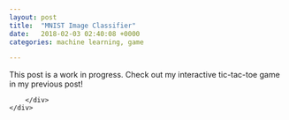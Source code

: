 ```yaml
---
layout: post
title:  "MNIST Image Classifier"
date:   2018-02-03 02:40:08 +0000
categories: machine learning, game

---
```


This post is a work in progress. Check out my interactive tic-tac-toe game in my previous post!
<html>
  <div class = 'post2'>
        <div class = 'board'>
            <div class='cell' data-indx = "0" ></div>
            <div class='cell' data-indx = "1" ></div>
            <div class='cell' data-indx = "2" ></div>
            <div class='cell' data-indx = "3" ></div>
            <div class='cell' data-indx = "4" ></div>
            <div class='cell' data-indx = "5" ></div>
            <div class='cell' data-indx = "6" ></div>
            <div class='cell' data-indx = "7" ></div>
            <div class='cell' data-indx = "8" ></div>
            <div class='cell' data-indx = "9" ></div>
            <div class='cell' data-indx = "10" ></div>
            <div class='cell' data-indx = "11" ></div>
            <div class='cell' data-indx = "12" ></div>
            <div class='cell' data-indx = "13" ></div>
            <div class='cell' data-indx = "14" ></div>
            <div class='cell' data-indx = "15" ></div>
            <div class='cell' data-indx = "16" ></div>
            <div class='cell' data-indx = "17" ></div>
            <div class='cell' data-indx = "18" ></div>
            <div class='cell' data-indx = "19" ></div>
            <div class='cell' data-indx = "20" ></div>
            <div class='cell' data-indx = "21" ></div>
            <div class='cell' data-indx = "22" ></div>
            <div class='cell' data-indx = "23" ></div>
            <div class='cell' data-indx = "24" ></div>
            <div class='cell' data-indx = "25" ></div>
            <div class='cell' data-indx = "26" ></div>
            <div class='cell' data-indx = "27" ></div>
            <div class='cell' data-indx = "28" ></div>
            <div class='cell' data-indx = "29" ></div>
            <div class='cell' data-indx = "30" ></div>
            <div class='cell' data-indx = "31" ></div>
            <div class='cell' data-indx = "32" ></div>
            <div class='cell' data-indx = "33" ></div>
            <div class='cell' data-indx = "34" ></div>
            <div class='cell' data-indx = "35" ></div>
            <div class='cell' data-indx = "36" ></div>
            <div class='cell' data-indx = "37" ></div>
            <div class='cell' data-indx = "38" ></div>
            <div class='cell' data-indx = "39" ></div>
            <div class='cell' data-indx = "40" ></div>
            <div class='cell' data-indx = "41" ></div>
            <div class='cell' data-indx = "42" ></div>
            <div class='cell' data-indx = "43" ></div>
            <div class='cell' data-indx = "44" ></div>
            <div class='cell' data-indx = "45" ></div>
            <div class='cell' data-indx = "46" ></div>
            <div class='cell' data-indx = "47" ></div>
            <div class='cell' data-indx = "48" ></div>
            <div class='cell' data-indx = "49" ></div>
            <div class='cell' data-indx = "50" ></div>
            <div class='cell' data-indx = "51" ></div>
            <div class='cell' data-indx = "52" ></div>
            <div class='cell' data-indx = "53" ></div>
            <div class='cell' data-indx = "54" ></div>
            <div class='cell' data-indx = "55" ></div>
            <div class='cell' data-indx = "56" ></div>
            <div class='cell' data-indx = "57" ></div>
            <div class='cell' data-indx = "58" ></div>
            <div class='cell' data-indx = "59" ></div>
            <div class='cell' data-indx = "60" ></div>
            <div class='cell' data-indx = "61" ></div>
            <div class='cell' data-indx = "62" ></div>
            <div class='cell' data-indx = "63" ></div>
            <div class='cell' data-indx = "64" ></div>
            <div class='cell' data-indx = "65" ></div>
            <div class='cell' data-indx = "66" ></div>
            <div class='cell' data-indx = "67" ></div>
            <div class='cell' data-indx = "68" ></div>
            <div class='cell' data-indx = "69" ></div>
            <div class='cell' data-indx = "70" ></div>
            <div class='cell' data-indx = "71" ></div>
            <div class='cell' data-indx = "72" ></div>
            <div class='cell' data-indx = "73" ></div>
            <div class='cell' data-indx = "74" ></div>
            <div class='cell' data-indx = "75" ></div>
            <div class='cell' data-indx = "76" ></div>
            <div class='cell' data-indx = "77" ></div>
            <div class='cell' data-indx = "78" ></div>
            <div class='cell' data-indx = "79" ></div>
            <div class='cell' data-indx = "80" ></div>
            <div class='cell' data-indx = "81" ></div>
            <div class='cell' data-indx = "82" ></div>
            <div class='cell' data-indx = "83" ></div>
            <div class='cell' data-indx = "84" ></div>
            <div class='cell' data-indx = "85" ></div>
            <div class='cell' data-indx = "86" ></div>
            <div class='cell' data-indx = "87" ></div>
            <div class='cell' data-indx = "88" ></div>
            <div class='cell' data-indx = "89" ></div>
            <div class='cell' data-indx = "90" ></div>
            <div class='cell' data-indx = "91" ></div>
            <div class='cell' data-indx = "92" ></div>
            <div class='cell' data-indx = "93" ></div>
            <div class='cell' data-indx = "94" ></div>
            <div class='cell' data-indx = "95" ></div>
            <div class='cell' data-indx = "96" ></div>
            <div class='cell' data-indx = "97" ></div>
            <div class='cell' data-indx = "98" ></div>
            <div class='cell' data-indx = "99" ></div>
            <div class='cell' data-indx = "100" ></div>
            <div class='cell' data-indx = "102" ></div>
            <div class='cell' data-indx = "103" ></div>
            <div class='cell' data-indx = "104" ></div>
            <div class='cell' data-indx = "105" ></div>
            <div class='cell' data-indx = "106" ></div>
            <div class='cell' data-indx = "107" ></div>
            <div class='cell' data-indx = "108" ></div>
            <div class='cell' data-indx = "109" ></div>
            <div class='cell' data-indx = "110" ></div>
            <div class='cell' data-indx = "111" ></div>
            <div class='cell' data-indx = "112" ></div>
            <div class='cell' data-indx = "113" ></div>
            <div class='cell' data-indx = "114" ></div>
            <div class='cell' data-indx = "115" ></div>
            <div class='cell' data-indx = "116" ></div>
            <div class='cell' data-indx = "117" ></div>
            <div class='cell' data-indx = "118" ></div>
            <div class='cell' data-indx = "119" ></div>
            <div class='cell' data-indx = "120" ></div>
            <div class='cell' data-indx = "121" ></div>
            <div class='cell' data-indx = "122" ></div>
            <div class='cell' data-indx = "123" ></div>
            <div class='cell' data-indx = "124" ></div>
            <div class='cell' data-indx = "125" ></div>
            <div class='cell' data-indx = "126" ></div>
            <div class='cell' data-indx = "127" ></div>
            <div class='cell' data-indx = "128" ></div>
            <div class='cell' data-indx = "129" ></div>
            <div class='cell' data-indx = "130" ></div>
            <div class='cell' data-indx = "131" ></div>
            <div class='cell' data-indx = "132" ></div>
            <div class='cell' data-indx = "133" ></div>
            <div class='cell' data-indx = "134" ></div>
            <div class='cell' data-indx = "135" ></div>
            <div class='cell' data-indx = "136" ></div>
            <div class='cell' data-indx = "137" ></div>
            <div class='cell' data-indx = "138" ></div>
            <div class='cell' data-indx = "139" ></div>
            <div class='cell' data-indx = "140" ></div>
            <div class='cell' data-indx = "141" ></div>
            <div class='cell' data-indx = "142" ></div>
            <div class='cell' data-indx = "143" ></div>
            <div class='cell' data-indx = "144" ></div>
            <div class='cell' data-indx = "145" ></div>
            <div class='cell' data-indx = "146" ></div>
            <div class='cell' data-indx = "147" ></div>
            <div class='cell' data-indx = "148" ></div>
            <div class='cell' data-indx = "149" ></div>
            <div class='cell' data-indx = "150" ></div>
            <div class='cell' data-indx = "151" ></div>
            <div class='cell' data-indx = "152" ></div>
            <div class='cell' data-indx = "153" ></div>
            <div class='cell' data-indx = "154" ></div>
            <div class='cell' data-indx = "155" ></div>
            <div class='cell' data-indx = "156" ></div>
            <div class='cell' data-indx = "157" ></div>
            <div class='cell' data-indx = "158" ></div>
            <div class='cell' data-indx = "159" ></div>
            <div class='cell' data-indx = "160" ></div>
            <div class='cell' data-indx = "161" ></div>
            <div class='cell' data-indx = "162" ></div>
            <div class='cell' data-indx = "163" ></div>
            <div class='cell' data-indx = "164" ></div>
            <div class='cell' data-indx = "165" ></div>
            <div class='cell' data-indx = "166" ></div>
            <div class='cell' data-indx = "167" ></div>
            <div class='cell' data-indx = "168" ></div>
            <div class='cell' data-indx = "169" ></div>
            <div class='cell' data-indx = "170" ></div>
            <div class='cell' data-indx = "171" ></div>
            <div class='cell' data-indx = "172" ></div>
            <div class='cell' data-indx = "173" ></div>
            <div class='cell' data-indx = "174" ></div>
            <div class='cell' data-indx = "175" ></div>
            <div class='cell' data-indx = "176" ></div>
            <div class='cell' data-indx = "177" ></div>
            <div class='cell' data-indx = "178" ></div>
            <div class='cell' data-indx = "179" ></div>
            <div class='cell' data-indx = "180" ></div>
            <div class='cell' data-indx = "181" ></div>
            <div class='cell' data-indx = "182" ></div>
            <div class='cell' data-indx = "183" ></div>
            <div class='cell' data-indx = "184" ></div>
            <div class='cell' data-indx = "185" ></div>
            <div class='cell' data-indx = "186" ></div>
            <div class='cell' data-indx = "187" ></div>
            <div class='cell' data-indx = "188" ></div>
            <div class='cell' data-indx = "189" ></div>
            <div class='cell' data-indx = "190" ></div>
            <div class='cell' data-indx = "191" ></div>
            <div class='cell' data-indx = "192" ></div>
            <div class='cell' data-indx = "193" ></div>
            <div class='cell' data-indx = "194" ></div>
            <div class='cell' data-indx = "195" ></div>
            <div class='cell' data-indx = "196" ></div>
            <div class='cell' data-indx = "197" ></div>
            <div class='cell' data-indx = "198" ></div>
            <div class='cell' data-indx = "199" ></div>
            <div class='cell' data-indx = "200" ></div>
            <div class='cell' data-indx = "201" ></div>
            <div class='cell' data-indx = "202" ></div>
            <div class='cell' data-indx = "203" ></div>
            <div class='cell' data-indx = "204" ></div>
            <div class='cell' data-indx = "205" ></div>
            <div class='cell' data-indx = "206" ></div>
            <div class='cell' data-indx = "207" ></div>
            <div class='cell' data-indx = "208" ></div>
            <div class='cell' data-indx = "209" ></div>
            <div class='cell' data-indx = "210" ></div>
            <div class='cell' data-indx = "211" ></div>
            <div class='cell' data-indx = "212" ></div>
            <div class='cell' data-indx = "213" ></div>
            <div class='cell' data-indx = "214" ></div>
            <div class='cell' data-indx = "215" ></div>
            <div class='cell' data-indx = "216" ></div>
            <div class='cell' data-indx = "217" ></div>
            <div class='cell' data-indx = "218" ></div>
            <div class='cell' data-indx = "219" ></div>
            <div class='cell' data-indx = "220" ></div>
            <div class='cell' data-indx = "221" ></div>
            <div class='cell' data-indx = "222" ></div>
            <div class='cell' data-indx = "223" ></div>
            <div class='cell' data-indx = "224" ></div>
            <div class='cell' data-indx = "225" ></div>
            <div class='cell' data-indx = "226" ></div>
            <div class='cell' data-indx = "227" ></div>
            <div class='cell' data-indx = "228" ></div>
            <div class='cell' data-indx = "229" ></div>
            <div class='cell' data-indx = "230" ></div>
            <div class='cell' data-indx = "231" ></div>
            <div class='cell' data-indx = "232" ></div>
            <div class='cell' data-indx = "233" ></div>
            <div class='cell' data-indx = "234" ></div>
            <div class='cell' data-indx = "235" ></div>
            <div class='cell' data-indx = "236" ></div>
            <div class='cell' data-indx = "237" ></div>
            <div class='cell' data-indx = "238" ></div>
            <div class='cell' data-indx = "239" ></div>
            <div class='cell' data-indx = "240" ></div>
            <div class='cell' data-indx = "241" ></div>
            <div class='cell' data-indx = "242" ></div>
            <div class='cell' data-indx = "243" ></div>
            <div class='cell' data-indx = "244" ></div>
            <div class='cell' data-indx = "245" ></div>
            <div class='cell' data-indx = "246" ></div>
            <div class='cell' data-indx = "247" ></div>
            <div class='cell' data-indx = "248" ></div>
            <div class='cell' data-indx = "249" ></div>
            <div class='cell' data-indx = "250" ></div>
            <div class='cell' data-indx = "251" ></div>
            <div class='cell' data-indx = "252" ></div>
            <div class='cell' data-indx = "253" ></div>
            <div class='cell' data-indx = "254" ></div>
            <div class='cell' data-indx = "255" ></div>
            <div class='cell' data-indx = "256" ></div>
            <div class='cell' data-indx = "257" ></div>
            <div class='cell' data-indx = "258" ></div>
            <div class='cell' data-indx = "259" ></div>
            <div class='cell' data-indx = "260" ></div>
            <div class='cell' data-indx = "261" ></div>
            <div class='cell' data-indx = "262" ></div>
            <div class='cell' data-indx = "263" ></div>
            <div class='cell' data-indx = "264" ></div>
            <div class='cell' data-indx = "265" ></div>
            <div class='cell' data-indx = "266" ></div>
            <div class='cell' data-indx = "267" ></div>
            <div class='cell' data-indx = "268" ></div>
            <div class='cell' data-indx = "269" ></div>
            <div class='cell' data-indx = "270" ></div>
            <div class='cell' data-indx = "271" ></div>
            <div class='cell' data-indx = "272" ></div>
            <div class='cell' data-indx = "273" ></div>
            <div class='cell' data-indx = "274" ></div>
            <div class='cell' data-indx = "275" ></div>
            <div class='cell' data-indx = "276" ></div>
            <div class='cell' data-indx = "277" ></div>
            <div class='cell' data-indx = "278" ></div>
            <div class='cell' data-indx = "279" ></div>
            <div class='cell' data-indx = "280" ></div>
            <div class='cell' data-indx = "281" ></div>
            <div class='cell' data-indx = "282" ></div>
            <div class='cell' data-indx = "283" ></div>
            <div class='cell' data-indx = "284" ></div>
            <div class='cell' data-indx = "285" ></div>
            <div class='cell' data-indx = "286" ></div>
            <div class='cell' data-indx = "287" ></div>
            <div class='cell' data-indx = "288" ></div>
            <div class='cell' data-indx = "289" ></div>
            <div class='cell' data-indx = "290" ></div>
            <div class='cell' data-indx = "291" ></div>
            <div class='cell' data-indx = "292" ></div>
            <div class='cell' data-indx = "293" ></div>
            <div class='cell' data-indx = "294" ></div>
            <div class='cell' data-indx = "295" ></div>
            <div class='cell' data-indx = "296" ></div>
            <div class='cell' data-indx = "297" ></div>
            <div class='cell' data-indx = "298" ></div>
            <div class='cell' data-indx = "299" ></div>
            <div class='cell' data-indx = "300" ></div>
            <div class='cell' data-indx = "301" ></div>
            <div class='cell' data-indx = "302" ></div>
            <div class='cell' data-indx = "303" ></div>
            <div class='cell' data-indx = "304" ></div>
            <div class='cell' data-indx = "305" ></div>
            <div class='cell' data-indx = "306" ></div>
            <div class='cell' data-indx = "307" ></div>
            <div class='cell' data-indx = "308" ></div>
            <div class='cell' data-indx = "309" ></div>
            <div class='cell' data-indx = "310" ></div>
            <div class='cell' data-indx = "311" ></div>
            <div class='cell' data-indx = "312" ></div>
            <div class='cell' data-indx = "313" ></div>
            <div class='cell' data-indx = "314" ></div>
            <div class='cell' data-indx = "315" ></div>
            <div class='cell' data-indx = "316" ></div>
            <div class='cell' data-indx = "317" ></div>
            <div class='cell' data-indx = "318" ></div>
            <div class='cell' data-indx = "319" ></div>
            <div class='cell' data-indx = "320" ></div>
            <div class='cell' data-indx = "321" ></div>
            <div class='cell' data-indx = "322" ></div>
            <div class='cell' data-indx = "323" ></div>
            <div class='cell' data-indx = "324" ></div>
            <div class='cell' data-indx = "325" ></div>
            <div class='cell' data-indx = "326" ></div>
            <div class='cell' data-indx = "327" ></div>
            <div class='cell' data-indx = "328" ></div>
            <div class='cell' data-indx = "329" ></div>
            <div class='cell' data-indx = "330" ></div>
            <div class='cell' data-indx = "331" ></div>
            <div class='cell' data-indx = "332" ></div>
            <div class='cell' data-indx = "333" ></div>
            <div class='cell' data-indx = "334" ></div>
            <div class='cell' data-indx = "335" ></div>
            <div class='cell' data-indx = "336" ></div>
            <div class='cell' data-indx = "337" ></div>
            <div class='cell' data-indx = "338" ></div>
            <div class='cell' data-indx = "339" ></div>
            <div class='cell' data-indx = "340" ></div>
            <div class='cell' data-indx = "341" ></div>
            <div class='cell' data-indx = "342" ></div>
            <div class='cell' data-indx = "343" ></div>
            <div class='cell' data-indx = "344" ></div>
            <div class='cell' data-indx = "345" ></div>
            <div class='cell' data-indx = "346" ></div>
            <div class='cell' data-indx = "347" ></div>
            <div class='cell' data-indx = "348" ></div>
            <div class='cell' data-indx = "349" ></div>
            <div class='cell' data-indx = "350" ></div>
            <div class='cell' data-indx = "351" ></div>
            <div class='cell' data-indx = "352" ></div>
            <div class='cell' data-indx = "353" ></div>
            <div class='cell' data-indx = "354" ></div>
            <div class='cell' data-indx = "355" ></div>
            <div class='cell' data-indx = "356" ></div>
            <div class='cell' data-indx = "357" ></div>
            <div class='cell' data-indx = "358" ></div>
            <div class='cell' data-indx = "359" ></div>
            <div class='cell' data-indx = "360" ></div>
            <div class='cell' data-indx = "361" ></div>
            <div class='cell' data-indx = "362" ></div>
            <div class='cell' data-indx = "363" ></div>
            <div class='cell' data-indx = "364" ></div>
            <div class='cell' data-indx = "365" ></div>
            <div class='cell' data-indx = "366" ></div>
            <div class='cell' data-indx = "367" ></div>
            <div class='cell' data-indx = "368" ></div>
            <div class='cell' data-indx = "369" ></div>
            <div class='cell' data-indx = "370" ></div>
            <div class='cell' data-indx = "371" ></div>
            <div class='cell' data-indx = "372" ></div>
            <div class='cell' data-indx = "373" ></div>
            <div class='cell' data-indx = "374" ></div>
            <div class='cell' data-indx = "375" ></div>
            <div class='cell' data-indx = "376" ></div>
            <div class='cell' data-indx = "377" ></div>
            <div class='cell' data-indx = "378" ></div>
            <div class='cell' data-indx = "379" ></div>
            <div class='cell' data-indx = "380" ></div>
            <div class='cell' data-indx = "381" ></div>
            <div class='cell' data-indx = "382" ></div>
            <div class='cell' data-indx = "383" ></div>
            <div class='cell' data-indx = "384" ></div>
            <div class='cell' data-indx = "385" ></div>
            <div class='cell' data-indx = "386" ></div>
            <div class='cell' data-indx = "387" ></div>
            <div class='cell' data-indx = "388" ></div>
            <div class='cell' data-indx = "389" ></div>
            <div class='cell' data-indx = "390" ></div>
            <div class='cell' data-indx = "391" ></div>
            <div class='cell' data-indx = "392" ></div>
            <div class='cell' data-indx = "393" ></div>
            <div class='cell' data-indx = "394" ></div>
            <div class='cell' data-indx = "395" ></div>
            <div class='cell' data-indx = "396" ></div>
            <div class='cell' data-indx = "397" ></div>
            <div class='cell' data-indx = "398" ></div>
            <div class='cell' data-indx = "399" ></div>
            <div class='cell' data-indx = "400" ></div>
            <div class='cell' data-indx = "401" ></div>
            <div class='cell' data-indx = "402" ></div>
            <div class='cell' data-indx = "403" ></div>
            <div class='cell' data-indx = "404" ></div>
            <div class='cell' data-indx = "405" ></div>
            <div class='cell' data-indx = "406" ></div>
            <div class='cell' data-indx = "407" ></div>
            <div class='cell' data-indx = "408" ></div>
            <div class='cell' data-indx = "409" ></div>
            <div class='cell' data-indx = "410" ></div>
            <div class='cell' data-indx = "411" ></div>
            <div class='cell' data-indx = "412" ></div>
            <div class='cell' data-indx = "413" ></div>
            <div class='cell' data-indx = "414" ></div>
            <div class='cell' data-indx = "415" ></div>
            <div class='cell' data-indx = "416" ></div>
            <div class='cell' data-indx = "417" ></div>
            <div class='cell' data-indx = "418" ></div>
            <div class='cell' data-indx = "419" ></div>
            <div class='cell' data-indx = "420" ></div>
            <div class='cell' data-indx = "421" ></div>
            <div class='cell' data-indx = "422" ></div>
            <div class='cell' data-indx = "423" ></div>
            <div class='cell' data-indx = "424" ></div>
            <div class='cell' data-indx = "425" ></div>
            <div class='cell' data-indx = "426" ></div>
            <div class='cell' data-indx = "427" ></div>
            <div class='cell' data-indx = "428" ></div>
            <div class='cell' data-indx = "429" ></div>
            <div class='cell' data-indx = "430" ></div>
            <div class='cell' data-indx = "431" ></div>
            <div class='cell' data-indx = "432" ></div>
            <div class='cell' data-indx = "433" ></div>
            <div class='cell' data-indx = "434" ></div>
            <div class='cell' data-indx = "435" ></div>
            <div class='cell' data-indx = "436" ></div>
            <div class='cell' data-indx = "437" ></div>
            <div class='cell' data-indx = "438" ></div>
            <div class='cell' data-indx = "439" ></div>
            <div class='cell' data-indx = "440" ></div>
            <div class='cell' data-indx = "441" ></div>
            <div class='cell' data-indx = "442" ></div>
            <div class='cell' data-indx = "443" ></div>
            <div class='cell' data-indx = "444" ></div>
            <div class='cell' data-indx = "445" ></div>
            <div class='cell' data-indx = "446" ></div>
            <div class='cell' data-indx = "447" ></div>
            <div class='cell' data-indx = "448" ></div>
            <div class='cell' data-indx = "449" ></div>
            <div class='cell' data-indx = "450" ></div>
            <div class='cell' data-indx = "451" ></div>
            <div class='cell' data-indx = "452" ></div>
            <div class='cell' data-indx = "453" ></div>
            <div class='cell' data-indx = "454" ></div>
            <div class='cell' data-indx = "455" ></div>
            <div class='cell' data-indx = "456" ></div>
            <div class='cell' data-indx = "457" ></div>
            <div class='cell' data-indx = "458" ></div>
            <div class='cell' data-indx = "459" ></div>
            <div class='cell' data-indx = "460" ></div>
            <div class='cell' data-indx = "461" ></div>
            <div class='cell' data-indx = "462" ></div>
            <div class='cell' data-indx = "463" ></div>
            <div class='cell' data-indx = "464" ></div>
            <div class='cell' data-indx = "465" ></div>
            <div class='cell' data-indx = "466" ></div>
            <div class='cell' data-indx = "467" ></div>
            <div class='cell' data-indx = "468" ></div>
            <div class='cell' data-indx = "469" ></div>
            <div class='cell' data-indx = "470" ></div>
            <div class='cell' data-indx = "471" ></div>
            <div class='cell' data-indx = "472" ></div>
            <div class='cell' data-indx = "473" ></div>
            <div class='cell' data-indx = "474" ></div>
            <div class='cell' data-indx = "475" ></div>
            <div class='cell' data-indx = "476" ></div>
            <div class='cell' data-indx = "477" ></div>
            <div class='cell' data-indx = "478" ></div>
            <div class='cell' data-indx = "479" ></div>
            <div class='cell' data-indx = "480" ></div>
            <div class='cell' data-indx = "481" ></div>
            <div class='cell' data-indx = "482" ></div>
            <div class='cell' data-indx = "483" ></div>
            <div class='cell' data-indx = "484" ></div>
            <div class='cell' data-indx = "485" ></div>
            <div class='cell' data-indx = "486" ></div>
            <div class='cell' data-indx = "487" ></div>
            <div class='cell' data-indx = "488" ></div>
            <div class='cell' data-indx = "489" ></div>
            <div class='cell' data-indx = "490" ></div>
            <div class='cell' data-indx = "491" ></div>
            <div class='cell' data-indx = "492" ></div>
            <div class='cell' data-indx = "493" ></div>
            <div class='cell' data-indx = "494" ></div>
            <div class='cell' data-indx = "495" ></div>
            <div class='cell' data-indx = "496" ></div>
            <div class='cell' data-indx = "497" ></div>
            <div class='cell' data-indx = "498" ></div>
            <div class='cell' data-indx = "499" ></div>
            <div class='cell' data-indx = "500" ></div>
            <div class='cell' data-indx = "501" ></div>
            <div class='cell' data-indx = "502" ></div>
            <div class='cell' data-indx = "503" ></div>
            <div class='cell' data-indx = "504" ></div>
            <div class='cell' data-indx = "505" ></div>
            <div class='cell' data-indx = "506" ></div>
            <div class='cell' data-indx = "507" ></div>
            <div class='cell' data-indx = "508" ></div>
            <div class='cell' data-indx = "509" ></div>
            <div class='cell' data-indx = "510" ></div>
            <div class='cell' data-indx = "511" ></div>
            <div class='cell' data-indx = "512" ></div>
            <div class='cell' data-indx = "513" ></div>
            <div class='cell' data-indx = "514" ></div>
            <div class='cell' data-indx = "515" ></div>
            <div class='cell' data-indx = "516" ></div>
            <div class='cell' data-indx = "517" ></div>
            <div class='cell' data-indx = "518" ></div>
            <div class='cell' data-indx = "519" ></div>
            <div class='cell' data-indx = "520" ></div>
            <div class='cell' data-indx = "521" ></div>
            <div class='cell' data-indx = "522" ></div>
            <div class='cell' data-indx = "523" ></div>
            <div class='cell' data-indx = "524" ></div>
            <div class='cell' data-indx = "525" ></div>
            <div class='cell' data-indx = "526" ></div>
            <div class='cell' data-indx = "527" ></div>
            <div class='cell' data-indx = "528" ></div>
            <div class='cell' data-indx = "529" ></div>
            <div class='cell' data-indx = "530" ></div>
            <div class='cell' data-indx = "531" ></div>
            <div class='cell' data-indx = "532" ></div>
            <div class='cell' data-indx = "533" ></div>
            <div class='cell' data-indx = "534" ></div>
            <div class='cell' data-indx = "535" ></div>
            <div class='cell' data-indx = "536" ></div>
            <div class='cell' data-indx = "537" ></div>
            <div class='cell' data-indx = "538" ></div>
            <div class='cell' data-indx = "539" ></div>
            <div class='cell' data-indx = "540" ></div>
            <div class='cell' data-indx = "541" ></div>
            <div class='cell' data-indx = "542" ></div>
            <div class='cell' data-indx = "543" ></div>
            <div class='cell' data-indx = "544" ></div>
            <div class='cell' data-indx = "545" ></div>
            <div class='cell' data-indx = "546" ></div>
            <div class='cell' data-indx = "547" ></div>
            <div class='cell' data-indx = "548" ></div>
            <div class='cell' data-indx = "549" ></div>
            <div class='cell' data-indx = "550" ></div>
            <div class='cell' data-indx = "551" ></div>
            <div class='cell' data-indx = "552" ></div>
            <div class='cell' data-indx = "553" ></div>
            <div class='cell' data-indx = "554" ></div>
            <div class='cell' data-indx = "555" ></div>
            <div class='cell' data-indx = "556" ></div>
            <div class='cell' data-indx = "557" ></div>
            <div class='cell' data-indx = "558" ></div>
            <div class='cell' data-indx = "559" ></div>
            <div class='cell' data-indx = "560" ></div>
            <div class='cell' data-indx = "561" ></div>
            <div class='cell' data-indx = "562" ></div>
            <div class='cell' data-indx = "563" ></div>
            <div class='cell' data-indx = "564" ></div>
            <div class='cell' data-indx = "565" ></div>
            <div class='cell' data-indx = "566" ></div>
            <div class='cell' data-indx = "567" ></div>
            <div class='cell' data-indx = "568" ></div>
            <div class='cell' data-indx = "569" ></div>
            <div class='cell' data-indx = "570" ></div>
            <div class='cell' data-indx = "571" ></div>
            <div class='cell' data-indx = "572" ></div>
            <div class='cell' data-indx = "573" ></div>
            <div class='cell' data-indx = "574" ></div>
            <div class='cell' data-indx = "575" ></div>
            <div class='cell' data-indx = "576" ></div>
            <div class='cell' data-indx = "577" ></div>
            <div class='cell' data-indx = "578" ></div>
            <div class='cell' data-indx = "579" ></div>
            <div class='cell' data-indx = "580" ></div>
            <div class='cell' data-indx = "581" ></div>
            <div class='cell' data-indx = "582" ></div>
            <div class='cell' data-indx = "583" ></div>
            <div class='cell' data-indx = "584" ></div>
            <div class='cell' data-indx = "585" ></div>
            <div class='cell' data-indx = "586" ></div>
            <div class='cell' data-indx = "587" ></div>
            <div class='cell' data-indx = "588" ></div>
            <div class='cell' data-indx = "589" ></div>
            <div class='cell' data-indx = "590" ></div>
            <div class='cell' data-indx = "591" ></div>
            <div class='cell' data-indx = "592" ></div>
            <div class='cell' data-indx = "593" ></div>
            <div class='cell' data-indx = "594" ></div>
            <div class='cell' data-indx = "595" ></div>
            <div class='cell' data-indx = "596" ></div>
            <div class='cell' data-indx = "597" ></div>
            <div class='cell' data-indx = "598" ></div>
            <div class='cell' data-indx = "599" ></div>
            <div class='cell' data-indx = "600" ></div>
            <div class='cell' data-indx = "601" ></div>
            <div class='cell' data-indx = "602" ></div>
            <div class='cell' data-indx = "603" ></div>
            <div class='cell' data-indx = "604" ></div>
            <div class='cell' data-indx = "605" ></div>
            <div class='cell' data-indx = "606" ></div>
            <div class='cell' data-indx = "607" ></div>
            <div class='cell' data-indx = "608" ></div>
            <div class='cell' data-indx = "609" ></div>
            <div class='cell' data-indx = "610" ></div>
            <div class='cell' data-indx = "611" ></div>
            <div class='cell' data-indx = "612" ></div>
            <div class='cell' data-indx = "613" ></div>
            <div class='cell' data-indx = "614" ></div>
            <div class='cell' data-indx = "615" ></div>
            <div class='cell' data-indx = "616" ></div>
            <div class='cell' data-indx = "617" ></div>
            <div class='cell' data-indx = "618" ></div>
            <div class='cell' data-indx = "619" ></div>
            <div class='cell' data-indx = "620" ></div>
            <div class='cell' data-indx = "621" ></div>
            <div class='cell' data-indx = "622" ></div>
            <div class='cell' data-indx = "623" ></div>
            <div class='cell' data-indx = "624" ></div>
            <div class='cell' data-indx = "625" ></div>
            <div class='cell' data-indx = "626" ></div>
            <div class='cell' data-indx = "627" ></div>
            <div class='cell' data-indx = "628" ></div>
            <div class='cell' data-indx = "629" ></div>
            <div class='cell' data-indx = "630" ></div>
            <div class='cell' data-indx = "631" ></div>
            <div class='cell' data-indx = "632" ></div>
            <div class='cell' data-indx = "633" ></div>
            <div class='cell' data-indx = "634" ></div>
            <div class='cell' data-indx = "635" ></div>
            <div class='cell' data-indx = "636" ></div>
            <div class='cell' data-indx = "637" ></div>
            <div class='cell' data-indx = "638" ></div>
            <div class='cell' data-indx = "639" ></div>
            <div class='cell' data-indx = "640" ></div>
            <div class='cell' data-indx = "641" ></div>
            <div class='cell' data-indx = "642" ></div>
            <div class='cell' data-indx = "643" ></div>
            <div class='cell' data-indx = "644" ></div>
            <div class='cell' data-indx = "645" ></div>
            <div class='cell' data-indx = "646" ></div>
            <div class='cell' data-indx = "647" ></div>
            <div class='cell' data-indx = "648" ></div>
            <div class='cell' data-indx = "649" ></div>
            <div class='cell' data-indx = "650" ></div>
            <div class='cell' data-indx = "651" ></div>
            <div class='cell' data-indx = "652" ></div>
            <div class='cell' data-indx = "653" ></div>
            <div class='cell' data-indx = "654" ></div>
            <div class='cell' data-indx = "655" ></div>
            <div class='cell' data-indx = "656" ></div>
            <div class='cell' data-indx = "657" ></div>
            <div class='cell' data-indx = "658" ></div>
            <div class='cell' data-indx = "659" ></div>
            <div class='cell' data-indx = "660" ></div>
            <div class='cell' data-indx = "661" ></div>
            <div class='cell' data-indx = "662" ></div>
            <div class='cell' data-indx = "663" ></div>
            <div class='cell' data-indx = "664" ></div>
            <div class='cell' data-indx = "665" ></div>
            <div class='cell' data-indx = "666" ></div>
            <div class='cell' data-indx = "667" ></div>
            <div class='cell' data-indx = "668" ></div>
            <div class='cell' data-indx = "669" ></div>
            <div class='cell' data-indx = "670" ></div>
            <div class='cell' data-indx = "671" ></div>
            <div class='cell' data-indx = "672" ></div>
            <div class='cell' data-indx = "673" ></div>
            <div class='cell' data-indx = "674" ></div>
            <div class='cell' data-indx = "675" ></div>
            <div class='cell' data-indx = "676" ></div>
            <div class='cell' data-indx = "677" ></div>
            <div class='cell' data-indx = "678" ></div>
            <div class='cell' data-indx = "679" ></div>
            <div class='cell' data-indx = "680" ></div>
            <div class='cell' data-indx = "681" ></div>
            <div class='cell' data-indx = "682" ></div>
            <div class='cell' data-indx = "683" ></div>
            <div class='cell' data-indx = "684" ></div>
            <div class='cell' data-indx = "685" ></div>
            <div class='cell' data-indx = "686" ></div>
            <div class='cell' data-indx = "687" ></div>
            <div class='cell' data-indx = "688" ></div>
            <div class='cell' data-indx = "689" ></div>
            <div class='cell' data-indx = "690" ></div>
            <div class='cell' data-indx = "691" ></div>
            <div class='cell' data-indx = "692" ></div>
            <div class='cell' data-indx = "693" ></div>
            <div class='cell' data-indx = "694" ></div>
            <div class='cell' data-indx = "695" ></div>
            <div class='cell' data-indx = "696" ></div>
            <div class='cell' data-indx = "697" ></div>
            <div class='cell' data-indx = "698" ></div>
            <div class='cell' data-indx = "699" ></div>
            <div class='cell' data-indx = "700" ></div>
            <div class='cell' data-indx = "701" ></div>
            <div class='cell' data-indx = "702" ></div>
            <div class='cell' data-indx = "703" ></div>
            <div class='cell' data-indx = "704" ></div>
            <div class='cell' data-indx = "705" ></div>
            <div class='cell' data-indx = "706" ></div>
            <div class='cell' data-indx = "707" ></div>
            <div class='cell' data-indx = "708" ></div>
            <div class='cell' data-indx = "709" ></div>
            <div class='cell' data-indx = "710" ></div>
            <div class='cell' data-indx = "711" ></div>
            <div class='cell' data-indx = "712" ></div>
            <div class='cell' data-indx = "713" ></div>
            <div class='cell' data-indx = "714" ></div>
            <div class='cell' data-indx = "715" ></div>
            <div class='cell' data-indx = "716" ></div>
            <div class='cell' data-indx = "717" ></div>
            <div class='cell' data-indx = "718" ></div>
            <div class='cell' data-indx = "719" ></div>
            <div class='cell' data-indx = "720" ></div>
            <div class='cell' data-indx = "721" ></div>
            <div class='cell' data-indx = "722" ></div>
            <div class='cell' data-indx = "723" ></div>
            <div class='cell' data-indx = "724" ></div>
            <div class='cell' data-indx = "725" ></div>
            <div class='cell' data-indx = "726" ></div>
            <div class='cell' data-indx = "727" ></div>
            <div class='cell' data-indx = "728" ></div>
            <div class='cell' data-indx = "729" ></div>
            <div class='cell' data-indx = "730" ></div>
            <div class='cell' data-indx = "731" ></div>
            <div class='cell' data-indx = "732" ></div>
            <div class='cell' data-indx = "733" ></div>
            <div class='cell' data-indx = "734" ></div>
            <div class='cell' data-indx = "735" ></div>
            <div class='cell' data-indx = "736" ></div>
            <div class='cell' data-indx = "737" ></div>
            <div class='cell' data-indx = "738" ></div>
            <div class='cell' data-indx = "739" ></div>
            <div class='cell' data-indx = "740" ></div>
            <div class='cell' data-indx = "741" ></div>
            <div class='cell' data-indx = "742" ></div>
            <div class='cell' data-indx = "743" ></div>
            <div class='cell' data-indx = "744" ></div>
            <div class='cell' data-indx = "745" ></div>
            <div class='cell' data-indx = "746" ></div>
            <div class='cell' data-indx = "747" ></div>
            <div class='cell' data-indx = "748" ></div>
            <div class='cell' data-indx = "749" ></div>
            <div class='cell' data-indx = "750" ></div>
            <div class='cell' data-indx = "751" ></div>
            <div class='cell' data-indx = "752" ></div>
            <div class='cell' data-indx = "753" ></div>
            <div class='cell' data-indx = "754" ></div>
            <div class='cell' data-indx = "755" ></div>
            <div class='cell' data-indx = "756" ></div>
            <div class='cell' data-indx = "757" ></div>
            <div class='cell' data-indx = "758" ></div>
            <div class='cell' data-indx = "759" ></div>
            <div class='cell' data-indx = "760" ></div>
            <div class='cell' data-indx = "761" ></div>
            <div class='cell' data-indx = "762" ></div>
            <div class='cell' data-indx = "763" ></div>
            <div class='cell' data-indx = "764" ></div>
            <div class='cell' data-indx = "765" ></div>
            <div class='cell' data-indx = "766" ></div>
            <div class='cell' data-indx = "767" ></div>
            <div class='cell' data-indx = "768" ></div>
            <div class='cell' data-indx = "769" ></div>
            <div class='cell' data-indx = "770" ></div>
            <div class='cell' data-indx = "771" ></div>
            <div class='cell' data-indx = "772" ></div>
            <div class='cell' data-indx = "773" ></div>
            <div class='cell' data-indx = "774" ></div>
            <div class='cell' data-indx = "775" ></div>
            <div class='cell' data-indx = "776" ></div>
            <div class='cell' data-indx = "777" ></div>
            <div class='cell' data-indx = "778" ></div>
            <div class='cell' data-indx = "779" ></div>
            <div class='cell' data-indx = "780" ></div>
            <div class='cell' data-indx = "781" ></div>
            <div class='cell' data-indx = "782" ></div>
            <div class='cell' data-indx = "783" ></div>

        </div>
    </div>
</html>

